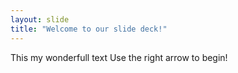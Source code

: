 ```yaml
---
layout: slide
title: "Welcome to our slide deck!"
---
```

This my wonderfull text
Use the right arrow to begin!
